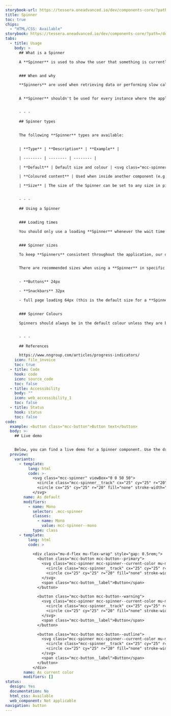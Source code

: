 ```yaml
---
storybook-url: https://tessera.oneadvanced.io/dev/components-core/?path=/docs/html-button--as-default
title: Spinner
toc: true
chips:
  - "HTML/CSS: Available"
storybook: https://tessera.oneadvanced.io/dev/components-core/?path=/docs/html-spinner--as-default
tabs:
  - title: Usage
    body: >
      ## What is a Spinner

      A **Spinner** is used to show the user that something is currently happening on the application. It is an animated component that **doesn't** show progress (that would be a [**Progress Indicator**](/components/progress-bar), but provides visual feedback to the user that the application has responded to their input and hasn't frozen.


      ### When and why

      **Spinners** are used when retrieving data or performing slow calculations, and help to notify users that something is underway. The waiting experience is a crucial aspect of a design. Although it may not be obvious what is occurring in the background, it is important to communicate clearly that progress is being made.


      A **Spinner** shouldn't be used for every instance where the application loads data - the vast majority of processes should be quick enough where the user's waiting time is inconsequential. Imagine a loading spinner appearing every time you clicked on something on a website, even if it only appeared for a brief second. That would get annoying quickly.


      - - -

      ## Spinner types


      The following **Spinner** types are available:


      | **Type** | **Description** | **Example** |

      | -------- | -------- | -------- |

      | **Default** | Default size and colour | <svg class="mcc-spinner" viewBox="0 0 50 50"><circle class="mcc-spinner__track" cx="25" cy="25" r="20" fill="none" stroke-width="5"></circle><circle cx="25" cy="25" r="20" fill="none" stroke-width="5"></circle></svg> |

      | **Coloured content** | Used when inside another component (e.g. Buttons and Snackbars). It automatically applies the appropriate colour to the Spinner dependent on the content colour of the component | <button  class="mcc-button mcc-button--primary">  <svg  class="mcc-spinner mcc-spinner--current-color mu-mr-03"  viewBox="0 0 50 50"  style="width: 24px;  height: 24px;"><circle  class="mcc-spinner__track"  cx="25"  cy="25"  r="20"  fill="none"  stroke-width="5"></circle><circle  cx="25"  cy="25"  r="20"  fill="none"  stroke-width="5"></circle></svg><span  class="mcc-button__label">Button</span></button> |

      | **Size** | The size of the Spinner can be set to any size in pixels, e.g. 24px | <svg  class="mcc-spinner"  viewBox="0 0 50 50"  style="width: 24px;  height: 24px;"><circle  class="mcc-spinner__track"  cx="25"  cy="25"  r="20"  fill="none"  stroke-width="5"></circle><circle  cx="25"  cy="25"  r="20"  fill="none"  stroke-width="5"></circle></svg> |


      - - -

      ## Using a Spinner


      ### Loading times

      You should only use a loading **Spinner** whenever the wait time is likely to be longer than three seconds. However, if the wait is potentially going to be longer than 10 seconds then a [**Progress Bar**](/components/progress-bar) should be used instead.


      ### Spinner sizes

      To keep **Spinners** consistent throughout the application, our default sizes to be used are 24px, 32px, 48px, 64px.  These fit in with our standard sizing across all components.


      There are recommended sizes when using a **Spinner** in specific scenarios, which should be followed to ensure consistency across products. 


      - **Buttons** 24px

      - **Snackbars** 32px 

      - full page loading 64px (this is the default size for a **Spinner**)


      ### Spinner Colours

      Spinners should always be in the default colour unless they are being used within another component (e.g. **Buttons** and **Snackbars**). When using a **Spinner** in a component, use the coloured content type to ensure the **Spinner** is in an accessible colour


      - - - 

      ## References

      https://www.nngroup.com/articles/progress-indicators/
    icon: file_invoice
    toc: true
  - title: Code
    hook: code
    icon: source_code
    toc: false
  - title: Accessibility
    body: ""
    icon: web_accessibility_1
    toc: false
  - title: Status
    hook: status
    toc: false
code:
  example: <button class="mcc-button">Button text</button>
  body: >-
    ## Live demo


    Below, you can find a live demo for a Spinner component. Use the drop-down menus and radio buttons to view the different Spinner Types and Variants.
  preview:
    variants:
      - template:
          lang: html
          code: >-
            <svg class="mcc-spinner" viewBox="0 0 50 50">
              <circle class="mcc-spinner__track" cx="25" cy="25" r="20" fill="none" stroke-width="5"></circle>
              <circle cx="25" cy="25" r="20" fill="none" stroke-width="5"></circle>
            </svg>
        name: As default
        modifiers:
          - name: Mono
            selector: .mcc-spinner
            classes:
              - name: Mono
                value: mcc-spinner--mono
            type: class
      - template:
          lang: html
          code: >
            
            <div class="mu-d-flex mu-flex-wrap" style="gap: 0.5rem;">
              <button class="mcc-button mcc-button--primary">
                <svg class="mcc-spinner mcc-spinner--current-color mu-mr-03" viewBox="0 0 50 50" style="width: 24px; height: 24px;">
                  <circle class="mcc-spinner__track" cx="25" cy="25" r="20" fill="none" stroke-width="5"></circle>
                  <circle cx="25" cy="25" r="20" fill="none" stroke-width="5"></circle>
                </svg>
                <span class="mcc-button__label">Button</span>
              </button>

              <button class="mcc-button mcc-button--warning">
                <svg class="mcc-spinner mcc-spinner--current-color mu-mr-03" viewBox="0 0 50 50" style="width: 24px; height: 24px;">
                  <circle class="mcc-spinner__track" cx="25" cy="25" r="20" fill="none" stroke-width="5"></circle>
                  <circle cx="25" cy="25" r="20" fill="none" stroke-width="5"></circle>
                </svg>
                <span class="mcc-button__label">Button</span>
              </button>

              <button class="mcc-button mcc-button--outline">
                <svg class="mcc-spinner mcc-spinner--current-color mu-mr-03" viewBox="0 0 50 50" style="width: 24px; height: 24px;">
                  <circle class="mcc-spinner__track" cx="25" cy="25" r="20" fill="none" stroke-width="5"></circle>
                  <circle cx="25" cy="25" r="20" fill="none" stroke-width="5"></circle>
                </svg>
                <span class="mcc-button__label">Button</span>
              </button>
            </div>
        name: As current color
        modifiers: []
status:
  design: Yes
  documentation: No
  html_css: Available
  web_component: Not applicable
navigation: button
---
```

